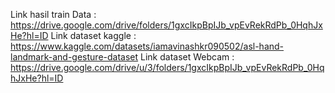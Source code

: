 Link hasil train Data : 
https://drive.google.com/drive/folders/1gxcIkpBpIJb_vpEvRekRdPb_0HqhJxHe?hl=ID
Link dataset kaggle : 
https://www.kaggle.com/datasets/iamavinashkr090502/asl-hand-landmark-and-gesture-dataset
Link dataset Webcam :
https://drive.google.com/drive/u/3/folders/1gxcIkpBpIJb_vpEvRekRdPb_0HqhJxHe?hl=ID 